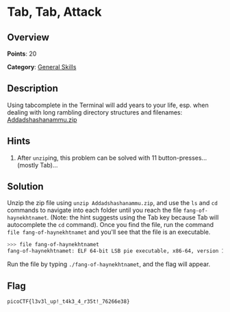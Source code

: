 # Tab, Tab, Attack

## Overview

**Points**: 20

**Category**: [General Skills](../)

## Description

Using tabcomplete in the Terminal will add years to your life, esp. when dealing with long rambling directory structures and filenames: [Addadshashanammu.zip](./Addadshashanammu.zip)

## Hints

1. After `unzip`ing, this problem can be solved with 11 button-presses...(mostly Tab)...

## Solution

Unzip the zip file using `unzip Addadshashanammu.zip`, and use the `ls` and `cd` commands to navigate into each folder until you reach the file `fang-of-haynekhtnamet`. (Note: the hint suggests using the Tab key because Tab will autocomplete the `cd` command). Once you find the file, run the command `file fang-of-haynekhtnamet` and you'll see that the file is an executable.

```bash
>>> file fang-of-haynekhtnamet
fang-of-haynekhtnamet: ELF 64-bit LSB pie executable, x86-64, version 1 (SYSV), dynamically linked, interpreter /lib64/ld-linux-x86-64.so.2, for GNU/Linux 3.2.0, BuildID[sha1]=5fffe70019957f0a27a70bb886b2cfb9f9b21d6e, not stripped
```

Run the file by typing `./fang-of-haynekhtnamet`, and the flag will appear.

## Flag

`picoCTF{l3v3l_up!_t4k3_4_r35t!_76266e38}`
